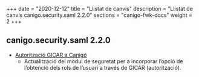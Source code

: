 +++
date        = "2020-12-12"
title       = "Llistat de canvis"
description = "Llistat de canvis canigo.security.saml 2.2.0"
sections    = "canigo-fwk-docs"
weight		= 2
+++

## canigo.security.saml 2.2.0

- [Autorització GICAR a Canigó](/noticies/2019-10-22-Actualitzacio_modul_Seguretat)
   - Actualització del mòdul de seguretat per a incorporar l’opció de l’obtenció dels rols de
   l’usuari a través de GICAR (autorització).